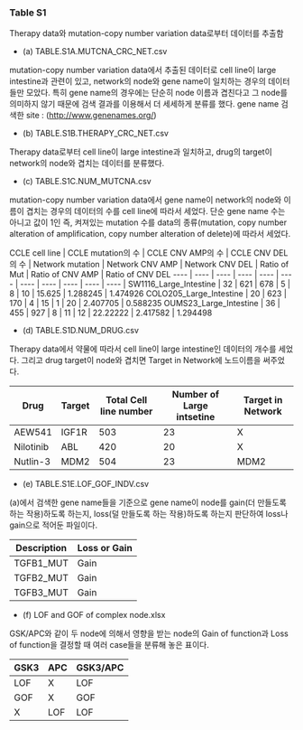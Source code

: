 ### Table S1
Therapy data와 mutation-copy number variation data로부터 데이터를 추출함

* (a) TABLE.S1A.MUTCNA_CRC_NET.csv

mutation-copy number variation data에서 추출된 데이터로 cell line이 large intestine과 관련이 있고, network의 node와 gene name이 일치하는 경우의 데이터들만 모았다. 특히 gene name의 경우에는 단순히 node 이름과 겹친다고 그 node를 의미하지 않기 때문에 검색 결과를 이용해서 더 세세하게 분류를 했다.
gene name 검색한 site : (http://www.genenames.org/)

* (b) TABLE.S1B.THERAPY_CRC_NET.csv

Therapy data로부터 cell line이 large intestine과 일치하고, drug의 target이 network의 node와 겹치는 데이터를 분류했다.

* (c) TABLE.S1C.NUM_MUTCNA.csv

mutation-copy number variation data에서 gene name이 network의 node와 이름이 겹치는 경우의 데이터의 수를 cell line에 따라서 세었다. 단순 gene name 수는 아니고 값이 1인 즉, 켜져있는 mutation 수를 data의 종류(mutation, copy number alteration of amplification, copy number alteration of delete)에 따라서 세었다.

CCLE cell line | CCLE mutation의 수 | CCLE CNV AMP의 수 | CCLE CNV DEL의 수 | Network mutation | Network CNV AMP | Network CNV DEL | Ratio of Mut | Ratio of CNV AMP | Ratio of CNV DEL
---- | ---- | ---- | ---- | ---- | ---- | ---- | ---- | ---- | ---- | ---- |
SW1116_Large_Intestine | 32 | 621 | 678 | 5 | 8 | 10 | 15.625 | 1.288245 | 1.474926
COLO205_Large_Intestine | 20 | 623 | 170 | 4 | 15 | 1 | 20 | 2.407705 | 0.588235
OUMS23_Large_Intestine | 36 | 455 | 927 | 8 | 11 | 12 | 22.22222 | 2.417582 | 1.294498

* (d) TABLE.S1D.NUM_DRUG.csv

Therapy data에서 약물에 따라서 cell line이 large intestine인 데이터의 개수를 세었다. 그리고 drug target이 node와 겹치면 Target in Network에 노드이름을 써주었다.

Drug | Target | Total Cell line number | Number of Large intsetine | Target in Network 
---- | ---- | ---- | ---- | ---- |
AEW541 | IGF1R | 503 | 23 | X 
Nilotinib | ABL | 420 | 20 | X 
Nutlin-3 | MDM2 | 504 | 23 | MDM2 

* (e) TABLE.S1E.LOF_GOF_INDV.csv

(a)에서 검색한 gene name들을 기준으로 gene name이 node를 gain(더 만들도록 하는 작용)하도록 하는지, loss(덜 만들도록 하는 작용)하도록 하는지 판단하여 loss나 gain으로 적어둔 파일이다.

Description | Loss or Gain 
---- | ---- |
TGFB1_MUT | Gain 
TGFB2_MUT | Gain 
TGFB3_MUT | Gain 

* (f) LOF and GOF of complex node.xlsx

GSK/APC와 같이 두 node에 의해서 영향을 받는 node의 Gain of function과 Loss of function을 결정할 때 여러 case들을 분류해 놓은 표이다.

GSK3 | APC | GSK3/APC 
---- | ---- | ---- |
LOF | X | LOF 
GOF | X | GOF 
X | LOF | LOF 